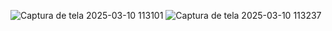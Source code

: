 ![Captura de tela 2025-03-10 113101](https://github.com/user-attachments/assets/26c60a43-6408-4051-97e5-0b030cdd01be)
![Captura de tela 2025-03-10 113237](https://github.com/user-attachments/assets/679b8d1e-0dd2-4a43-b391-9b3d8018ee5c)
